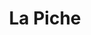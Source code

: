---
title: La Piche
nombre_comunidad: La Piche
municipio: Toluviejo
departamento: Sucre
descripcion: >-
  Comunidad campesina e indígena de Tolúviejo en los Montes de María. Tiene una
  dinámica comunitaria muy rica, con proyectos de atención infantil juvenil y
  familiar desde la Iglesia. También es zona forestal y minera por lo que hay
  proyectos de conservación de la serranía, de cultivos de cacao, rutas
  turísticas y explotación de la piedra caliza. Falta cohesionar mejor las
  iniciativas. Cuenta con un hostal y una Casa indígena
num_personas: 618
num_familias: 235
min_distancia_casco_urbano: 12
km_distancia_casco_urbano: 8
vias_acceso: via principal  pavimentada en mal estado
infraestructura_comunitaria: Instituciones educativas (IE),Espacios deportivos,Casa Indígena,Hostal
notas_infraestructura_comunitaria:
  - Cancha de fútbol con pantalla y cancha con pasto natural
  - |-

    Caseta (sin paredes) de casa indígena
  - |-

    Hostal de Montes de María (con espacio para eventos comunitarios)
  - ''
liderazgo_comunidad:
  - >-
    Asociaciones de productores que trabajan por sus objetivos individuales, más
    no tienen tejido entre sí, la base social es amplia y en temas ambientales,
    productivos y comunitarios

    se requiere fortalecer comunitariamente

    Producción artesanal asociada para talla de la piedra,

    Satisfacción de FDS (explicar siglas) en metodologias de diálogo comunitario
    para usar el arte, la lúdica y cultura para hacer procesos de sanación
inclusion_diversidad_genero: >-
  Niños y jóvenes en hijos de luz, apoyo de "roca madre"

  Cabildo Zenú, (360personas en el Cabildo)

  20 jóvenes en proceso de participación de iglesia cristiana.

  No hay organización de mujeres con enfoque de género, pero sí están vinculadas
  en actividades productivas alrededor del picado de la Piedra.
comentarios_conectividad: Hay acceso a internet, se mantiene estable si hay energía eléctrica
punto_SOLE: Institución educativa
comentarios_punto_SOLE:
  - INSTITUCIÓN EDUCATIVA LA PICHE
  - ''
ppales_actividades_economicas_vocacion_productiva:
  - Turismo de naturaleza
  - Minería
comentarios_ppales_actividades_economicas_vocacion_productiva:
  - |-
    Turismo de naturaleza.
    Minería artesanal.
comunidad_sostenible_uso_suelo: |-
  Zona de amortiguamiento de Serrania de Coraza
  Minería artesanal
  Producción agropecuaria
org_con_proyeccion:
  - Ecorruta
  - Asomineros de la Piche
  - Los independientes
servicios_publicos_comunidades_focalizadas:
  - Acueducto-Toluviejo
comunidades_focalizadas_educacion_infraestructura_educativa:
  - Institución educativa
comunidades_focalizadas_practicas_organizativas:
  - Asociación piscícola
  - Proyecto hijos de luz
  - Fundación para el Progreso y Desarrollo Familiar Social y humano
  - Conservación de la reserva forestal
  - Ecoruta
  - Asociación mineros de la Piche
  - La empresa Asociacion Agropecuaria Comunidad El Mango
  - Consejo Comunitario Ascocolando
  - Asociación de artesanos de la Piche
  - Consejo Comunitario Socilando
conectividad_minima: Bueno
iniciativas_priorizadas:
  - Minería
  - Turismo
org_focalizada:
  - Ecorruta
  - ASOMIL
  - Asociación Artesanos
riesgo: Bajo
otros_programas_USAID:
  - Nuestra Tierra Próspera
  - Riqueza Natural
alianzas_colaboradores_1:
  - Hay 6 empresas de minería
  - ' 3 comunitarias'
  - ' y tres independientes'
  - ' Pedramar'
  - ' Ecomarmol'
  - ' No han tenido intervención del SENA Ni trabajan articuladamente. (generan 100 empleos aproximadamente). Están en proceso de licencia ambiental y consulta previa. Han recibido apoyo de PNUD'
alianzas_colaboradores_2:
  - Empresas de minería
actividades_ocio:
  - >-
    Proyecto ""Hijos de la luz"" (Grupo folclórico con propietaria de Roca
    Madre)
medios_comunicacion_narrativas_locales:
  - ''
num_visitas_realizadas: 40
num_diagnosticos_rurales_participativos_realizados: 1
infraestructura_salud_atencion_psicosocial:
  - Acompañamiento del PNUD
notas_infraestructura_salud_atencion_psicosocial: Acompañamiento del PNUD (cerrado).
num_visitas_predio: 5
url: /comunidad-focaliza/la-piche
layout: comunidad

---